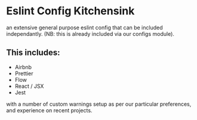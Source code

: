 # Eslint Config Kitchensink
an extensive general purpose eslint config that can be included independantly. (NB: this is already included via our configs module).

## This includes:
* Airbnb
* Prettier
* Flow
* React / JSX
* Jest

with a number of custom warnings setup as per our particular preferences, and experience on recent projects.


